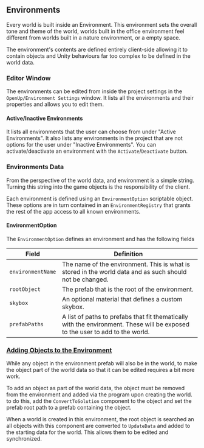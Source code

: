 ## Environments

Every world is built inside an Environment. This environment sets the overall
tone and theme of the world, worlds built in the office environment feel different
from worlds built in a nature environment, or a empty space.

The environment's contents are defined entirely client-side allowing it to
contain objects and Unity behaviours far too complex to be defined in the world data.

### Editor Window

The environments can be edited from inside the project settings in the `OpenUp/Environment Settings`
window. It lists all the environments and their properties and allows you to edit them.

#### Active/Inactive Environments
It lists all environments that the user can choose from under "Active Environments".
It also lists any environments in the project that are not options for the user under
"Inactive Environments". You can activate/deactivate an environment with the
`Activate`/`Deactivate` button.

### Environments Data

From the perspective of the world data, and environment is a simple string. Turning
this string into the game objects is the responsibility of the client.

Each environment is defined using an `EnvironmentOption` scriptable object. These options
are in turn contained in an `EnvironmentRegistry` that grants the rest of the app
access to all known environments.

#### EnvironmentOption

The `EnvironmentOption` defines an environment and has the following fields

| Field | Definition |
| --- | --- |
| `environmentName` | The name of the environment. This is what is stored in the world data and as such should not be changed. |
| `rootObject` | The prefab that is the root of the environment. |
| `skybox`| An optional material that defines a custom skybox. |
| `prefabPaths` | A list of paths to prefabs that fit thematically with the environment. These will be exposed to the user to add to the world. |

### [Adding Objects to the Environment](ConvertToSolution.md)

While any object in the environment prefab will also be in the world, to make the object part
of the world data so that it can be edited requires a bit more work. 

To add an object as part of the world data, the object must be removed from the environment
and added via the program upon creating the world. to do this, add the `ConvertToSolution`
component to the object and set the prefab root path to a prefab containing the object.

When a world is created in this environment, the root object is searched an all objects
with this component are converted to `UpdateData` and added to the starting data for the
world. This allows them to be edited and synchronized.